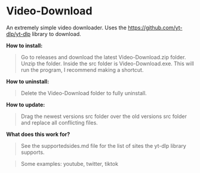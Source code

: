 # Video-Download
An extremely simple video downloader. Uses the https://github.com/yt-dlp/yt-dlp library to download.

**How to install:**
>Go to releases and download the latest Video-Download.zip folder. Unzip the folder. Inside the src folder is Video-Download.exe.
>This will run the program, I recommend making a shortcut.

**How to uninstall:**
>Delete the Video-Download folder to fully uninstall.

**How to update:**
>Drag the newest versions src folder over the old versions src folder and replace all conflicting files.

**What does this work for?**
>See the supportedsides.md file for the list of sites the yt-dlp library supports.

>Some examples: youtube, twitter, tiktok
